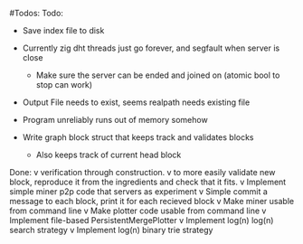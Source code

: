 #Todos:
Todo:
- Save index file to disk
- Currently zig dht threads just go forever, and segfault when server is close
  - Make sure the server can be ended and joined on (atomic bool to stop can work)
- Output File needs to exist, seems realpath needs existing file
- Program unreliably runs out of memory somehow

- Write graph block struct that keeps track and validates blocks
    - Also keeps track of current head block


Done:
v verification through construction.
 v to more easily validate new block, reproduce it from the ingredients and check that it fits.
v Implement simple miner p2p code that servers as experiment
  v Simple commit a message to each block, print it for each recieved block
v Make miner usable from command line
v Make plotter code usable from command line
v Implement file-based PersistentMergePlotter
v Implement log(n) log(n) search strategy
v Implement log(n) binary trie strategy
